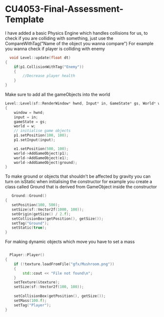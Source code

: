 # CU4053-Final-Assessment-Template

 I have added a basic Physics Engine which handles collisions for us, to check if you are colliding with something, just use the CompareWithTag("Name of the object you wanna compare")
 For example you wanna check if player is colliding with enemy 
 
```c++
  void Level::update(float dt)
{
	if(p1.CollisionWithTag("Enemy"))
	{ 
		//Decrease player health 
	}
}
```
Make sure to add all the gameObjects into the world 
```c++
Level::Level(sf::RenderWindow* hwnd, Input* in, GameState* gs, World* w)
{
	window = hwnd;
	input = in;
	gameState = gs;
	world = w;
	// initialise game objects
	p1.setPosition(100, 100);
	p1.setInput(input);

	e1.setPosition(500, 100);
	world->AddGameObject(p1);
	world->AddGameObject(e1);
	world->AddGameObject(ground);
}
```
 To make ground or objects that shouldn't be affected by gravity you can turn on isStatic when initialising the constructor 
 for example you create a class called Ground that is derived from GameObject 
 inside the constructor 
 
 ```c++
    Ground::Ground()
{
	setPosition(100, 500);
	setSize(sf::Vector2f(1000, 100));
	setOrigin(getSize() / 2.f);
	setCollisionBox(getPosition(), getSize());
	setTag("Ground");
	setStatic(true);
} 
```

For making dynamic objects which move you have to set a mass 

```c++

  Player::Player()
{
	if (!texture.loadFromFile("gfx/Mushroom.png"))
	{
		std::cout << "File not found\n";
	}
	setTexture(&texture);
	setSize(sf::Vector2f(100, 100));
	
	setCollisionBox(getPosition(), getSize());
	setMass(100.f);
	setTag("Player");
}
```